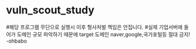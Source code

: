 # vuln_scout_study

#해당 프로그램 무단으로 실행시 이후 형사처벌 책임은 안집니다.
#실제 기업서버에 들어가 도메인 규모 파악하기 때문에 target 도메인 naver,google,국가포털등 절대 금지! -ohbabo
